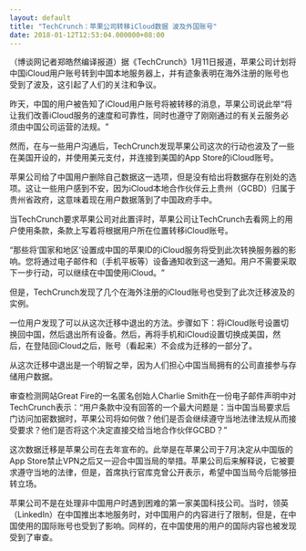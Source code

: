 ```yaml
---
layout: default
title: "TechCrunch：苹果公司转移iCloud数据 波及外国账号"
date: 2018-01-12T12:53:04.000000+08:00
---
```


（博谈网记者郑皓然编译报道）据《TechCrunch》1月11日报道，苹果公司计划将中国iCloud用户账号转到中国本地服务器上，并有迹象表明在海外注册的账号也受到了波及，这引起了人们的关注和争议。

昨天，中国的用户被告知了iCloud用户账号将被转移的消息，苹果公司说此举‌‌“将让我们改善iCloud服务的速度和可靠性，同时也遵守了刚刚通过的有关云服务必须由中国公司运营的法规。‌‌”

然而，在与一些用户沟通后，TechCrunch发现苹果公司这次的行动也波及了一些在美国开设的，并使用美元支付，并连接到美国的App Store的iCloud账号。

苹果公司给了中国用户删除自己数据这一选项，但是没有给出将数据存在别处的选项。这让一些用户感到不安，因为iCloud本地合作伙伴云上贵州（GCBD）归属于贵州省政府，这意味着现在用户数据落到了中国政府手中。

当TechCrunch要求苹果公司对此置评时，苹果公司让TechCrunch去看网上的用户使用条款，条款上写着将根据用户所在位置转移iCloud账号。

‌‌“那些将‌‌‘国家和地区’设置成中国的苹果ID的iCloud服务将受到此次转换服务器的影响。您将通过电子邮件和（手机平板等）设备通知收到这一通知。用户不需要采取下一步行动，可以继续在中国使用iCloud。‌‌”

但是，TechCrunch发现了几个在海外注册的iCloud账号也受到了此次迁移波及的实例。

一位用户发现了可以从这次迁移中退出的方法。步骤如下：将iCloud账号设置切换回中国，然后退出所有设备。然后，再将手机和iCloud设置切换成美国，然后，在登陆回iCloud之后，账号（看起来）不会成为迁移的一部分了。

从这次迁移中退出是一个明智之举，因为人们担心中国当局拥有的公司直接参与存储用户数据。

审查检测网站Great Fire的一名匿名创始人Charlie Smith在一份电子邮件声明中对TechCrunch表示：‌‌“用户条款中没有回答的一个最大问题是：当中国当局要求后门访问加密数据时，苹果公司将如何做？他们是否会继续遵守当地法律法规从而接受要求？他们是否将这个决定直接交给当地合作伙伴GCBD？‌‌”

这次数据迁移是苹果公司在去年宣布的。此举是在苹果公司于7月决定从中国版的App Store禁止VPN之后又一迎合中国当局的举措。苹果公司后来解释说，它被要求遵守当地的法律，但是，首席执行官库克曾公开表示，希望中国当局今后能够扭转立场。

苹果公司不是在处理非中国用户时遇到困难的第一家美国科技公司。当时，领英（LinkedIn）在中国推出本地服务时，对中国用户的内容进行了限制，但是，在中国使用的国际账号也受到了影响。同样的，在中国使用的用户的国际内容也被发现受到了审查。


